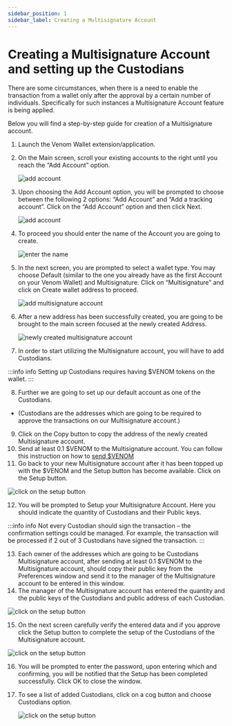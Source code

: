 ```yaml
---
sidebar_position: 1
sidebar_label: Creating a Multisignature Account
---
```


# Creating a Multisignature Account and setting up the Custodians

  

There are some circumstances, when there is a need to enable the transaction from a wallet only after the approval by a certain number of individuals. Specifically for such instances a Multisignature Account feature is being applied. 

Below you will find a step-by-step guide for creation of a Multisignature account.
1. Launch the Venom Wallet extension/application.
2. On the Main screen, scroll your existing accounts to the right until you reach the “Add Account” option.

   ![add account](../../assets/wallet/15.png)

3. Upon choosing the Add Account option, you will be prompted to choose between the following 2 options: “Add Account” and “Add a tracking account”. Click on the “Add Account” option and then click Next.

   ![add account](../../assets/wallet/16.png)

4. To proceed you should enter the name of the Account you are going to create.

   ![enter the name](../../assets/wallet/17.png)

5. In the next screen, you are prompted to select a wallet type. You may choose Default (similar to the one you already have as the first Account on your Venom Wallet) and Multisignature. Click on “Multisignature” and click on Create wallet address to proceed.

   ![add multisignature account](../../assets/wallet/18.png)


6. After a new address has been successfully created, you are going to be brought to the main screen focused at the newly created Address.

   ![newly created multisignature account](../../assets/wallet/19.png)

7. In order to start utilizing the Multisignature account, you will have to add Custodians.  
      
:::info info
Setting up Custodians requires having $VENOM tokens on the
wallet.
:::

8. Further we are going to set up our default account as one of the Custodians.  
 - (Custodians are the addresses which are going to be required to approve the transactions on our Multisignature account.)
9. Click on the Copy button to copy the address of the newly created Multisignature account.
10. Send at least 0.1 $VENOM to the Multisignature account. You can follow this instruction on how to [send $VENOM](../02-the-main/02.1-send.md)
11. Go back to your new Multisignature account after it has been topped up with the $VENOM and the Setup button has become available. Click on the Setup button.

   ![click on the setup button](../../assets/wallet/20.png)

12. You will be prompted to Setup your Multisignature Account. Here you should indicate the quantity of Custodians and their Public keys.
   
:::info info
Not every Custodian should sign the transaction – the confirmation settings could be managed. For example, the transaction will be processed if 2 out of 3 Custodians have signed the transaction.
:::

13. Each owner of the addresses which are going to be Custodians Multisignature account, after sending at least 0.1 $VENOM to the Multisignature account, should copy their public key from the Preferences window and send it to the manager of the Multisignature account to be entered in this window.
14. The manager of the Multisignature account has entered the quantity and the public keys of the Custodians and public address of each Custodian.

   ![click on the setup button](../../assets/wallet/21.png)

15. On the next screen carefully verify the entered data and if you approve click the Setup button to complete the setup of the Custodians of the Multisignature account.

   ![click on the setup button](../../assets/wallet/22.png)

16. You will be prompted to enter the password, upon entering which and confirming, you will be notified that the Setup has been completed successfully. Click OK to close the window.
17. To see a list of added Custodians, click on a cog button and choose Custodians option.

    ![click on the setup button](../../assets/wallet/22.png)

    
